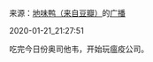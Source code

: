 来源：[地味鸭（来自豆瓣）](https://www.douban.com/people/47513232/)的[广播](https://www.douban.com/people/47513232/status/2769595471/)


2020-01-21_21:27:51


吃完今日份奥司他韦，开始玩瘟疫公司。

